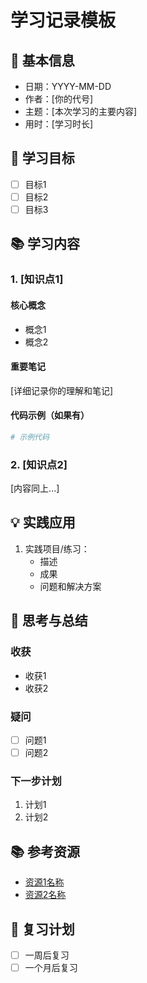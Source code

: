 # 学习记录模板

## 📅 基本信息

- 日期：YYYY-MM-DD
- 作者：[你的代号]
- 主题：[本次学习的主要内容]
- 用时：[学习时长]

## 🎯 学习目标

- [ ] 目标1
- [ ] 目标2
- [ ] 目标3

## 📚 学习内容

### 1. [知识点1]

#### 核心概念
- 概念1
- 概念2

#### 重要笔记
[详细记录你的理解和笔记]

#### 代码示例（如果有）
```python
# 示例代码
```

### 2. [知识点2]

[内容同上...]

## 💡 实践应用

1. 实践项目/练习：
   - 描述
   - 成果
   - 问题和解决方案

## 🤔 思考与总结

### 收获
- 收获1
- 收获2

### 疑问
- [ ] 问题1
- [ ] 问题2

### 下一步计划
1. 计划1
2. 计划2

## 📚 参考资源

- [资源1名称](链接)
- [资源2名称](链接)

## 🔄 复习计划

- [ ] 一周后复习
- [ ] 一个月后复习 
